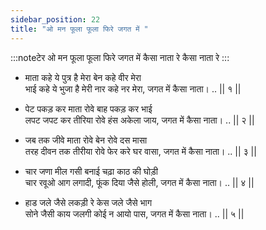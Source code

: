 ```yaml
---
sidebar_position: 22
title: "ओ मन फूला फूला फिरे जगत में "
---
```


:::noteटेर
ओ मन फूला फूला फिरे जगत में कैसा नाता रे कैसा नाता रे
:::

- माता कहे ये पुत्र है मेरा बेन कहे वीर मेरा <br/>
  भाई कहे ये भुजा है मेरी नार कहे नर मेरा, जगत में कैसा नाता। .. || १ ||

- पेट पकड़ कर माता रोवे बाह पकड़ कर भाई <br/>
  लपट जपट कर तीरिया रोवे हंस अकेला जाय, जगत में कैसा नाता। .. || २ ||

- जब तक जीवे माता रोवे बेन रोवे दस मासा <br/>
  तरह दीवन तक तीरीया रोवे फेर करे घर वासा, जगत में कैसा नाता। .. || ३ ||

- चार जणा मील गसी बनाई चढ़ा काठ की घोड़ी<br/>
  चार रवूओ आग लगादी, फूंक दिया जैसे होली, जगत में कैसा नाता। .. || ४ ||

- हाड जले जैसे लकड़ी रे केस जले जैसे भाग <br/>
  सोने जैसी काय जलगी कोई न आयो पास, जगत में कैसा नाता। .. || ५ ||
